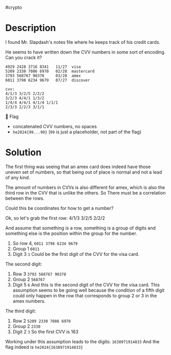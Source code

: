 #crypto 
# Description
I found Mr. Slapdash's notes file where he keeps track of his credit cards.

He seems to have written down the CVV numbers in some sort of encoding. Can you crack it?

```
4929 2428 3716 8341   11/27  visa  
5209 2330 7086 6970   02/28  mastercard  
3793 568767 90378     03/28  amex  
6011 3798 6234 9679   07/27  discover  
  
cvv:  
4/1/3 3/2/5 2/2/2  
3/2/3 4/4/1 1/3/2   
1/4/4 4/4/1 4/1/4 1/1/1  
2/3/3 2/2/3 3/1/1  
```

🚩 Flag

- concatenated CVV numbers, no spaces
- `he2024{99...99}` (`99` is just a placeholder, not part of the flag)
# Solution
The first thing was seeing that an amex card does indeed have those uneven set of numbers, so that being out of place is normal and not a lead of any kind.

The amount of numbers in CVVs is also different for amex, which is also the third row in the CVV that is unlike the others. So There must be a correlation between the rows.

Could this be coordinates for how to get a number?

Ok, so let's grab the first row:
4/1/3 3/2/5 2/2/2

And assume that something is a row, something is a group of digits and something else is the position within the group for the number.

1. So row 4, `6011 3798 6234 9679`
2. Group 1 `6011`
3. Digit 3 `1`
Could be the first digit of the CVV for the visa card.

The second digit:
1. Row 3 `3793 568767 90378`
2. Group 2 `568767`
3. Digit 5 `6`
And this is the second digit of the CVV for the visa card. This assumption seems to be going well because the condition of a fifth digit could only happen in the row that corresponds to group 2 or 3 in the amex numbers.

The third digit:
1. Row 2 `5209 2330 7086 6970`
2. Group 2 `2330`
3. Digit 2 `3`
So the first CVV is 163

Working under this assumption leads to the digits:
`1638971914833`
And the flag indeed is `he2024{1638971914833}`
